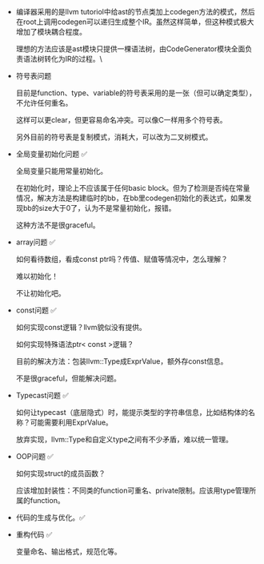 - 编译器采用的是llvm tutoriol中给ast的节点类加上codegen方法的模式，然后在root上调用codegen可以递归生成整个IR。虽然这样简单，但这种模式极大增加了模块耦合程度。

    理想的方法应该是ast模块只提供一棵语法树，由CodeGenerator模块全面负责语法树转化为IR的过程。\
    
- 符号表问题

  目前是function、type、variable的符号表采用的是一张（但可以确定类型），不允许任何重名。
  
  这样可以更clear，但更容易命名冲突。可以像C一样用多个符号表。
  
  另外目前的符号表是复制模式，消耗大，可以改为二叉树模式。
  
- 全局变量初始化问题 ✅

    全局变量只能用常量初始化。

    在初始化时，理论上不应该属于任何basic block。但为了检测是否纯在常量情况，解决方法是构建临时的bb，在bb里codegen初始化的表达式，如果发现bb的size大于0了，认为不是常量初始化，报错。

    这种方法不是很graceful。

- array问题 ✅

    如何看待数组，看成const ptr吗？传值、赋值等情况中，怎么理解？

    难以初始化！

    不让初始化吧。

- const问题 ✅

    如何实现const逻辑？llvm貌似没有提供。

    如何实现特殊语法ptr< const >逻辑？

    目前的解决方法：包装llvm::Type成ExprValue，额外存const信息。

    不是很graceful，但能解决问题。

- Typecast问题 ✅ 

    如何让typecast（底层隐式）时，能提示类型的字符串信息，比如结构体的名称？可能需要利用ExprValue。

    放弃实现，llvm::Type和自定义type之间有不少矛盾，难以统一管理。

- OOP问题 ✅

    如何实现struct的成员函数？
    
    应该增加封装性：不同类的function可重名、private限制。应该用type管理所属的function。
    
- 代码的生成与优化。✅

- 重构代码 ✅

    变量命名、输出格式，规范化等。